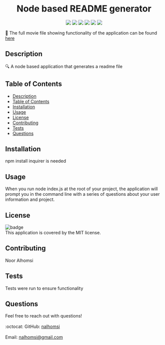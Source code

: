 
<h1 align="center">Node based README generator</h1>

  
<p align="center">
    <img src="https://img.shields.io/badge/Javascript-yellow" />
    <img src="https://img.shields.io/badge/jQuery-blue"  />
    <img src="https://img.shields.io/badge/-node.js-green" />
    <img src="https://img.shields.io/badge/-inquirer-red" >
    <img src="https://img.shields.io/badge/-screencastify-lightgrey" />
    <img src="https://img.shields.io/badge/-json-orange" />
</p>
  
  
🎥 The full movie file showing functionality of the application can be found [here](./src/dewody-readme-generator-movie.webm)  
  
## Description
🔍 A node based application that generates a readme file

## Table of Contents
- [Description](#description)
- [Table of Contents](#table-of-contents)
- [Installation](#installation)
- [Usage](#usage)
- [License](#license)
- [Contributing](#contributing)
- [Tests](#tests)
- [Questions](#questions)

## Installation
 npm install inquirer is needed

## Usage

When you run node index.js at the root of your project, the application will prompt you in the command line with a series of questions about your user information and project.

## License
![badge](https://img.shields.io/badge/license-MIT-brightgreen)
<br />
This application is covered by the MIT license. 

## Contributing
Noor Alhomsi

## Tests
Tests were run to ensure functionality

## Questions
Feel free to reach out with questions!<br />
<br />
:octocat: GitHub: [nalhomsi](https://github.com/nalhomsi)<br />
<br />
 Email: nalhomsi@gmail.com<br /><br />

    

    

